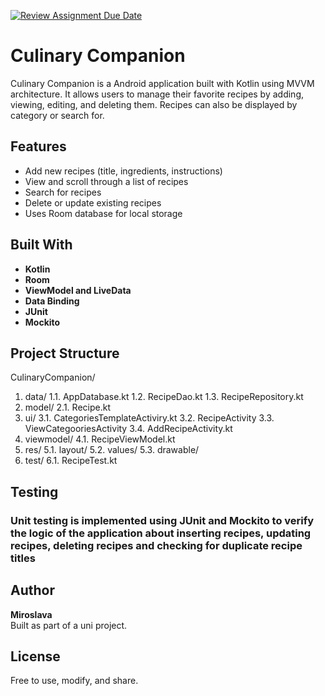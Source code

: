 [![Review Assignment Due Date](https://classroom.github.com/assets/deadline-readme-button-22041afd0340ce965d47ae6ef1cefeee28c7c493a6346c4f15d667ab976d596c.svg)](https://classroom.github.com/a/8FwP1yxa)
# Culinary Companion

Culinary Companion is a Android application built with Kotlin using MVVM architecture. It allows users to manage their favorite recipes by adding, viewing, editing, and deleting them. Recipes can also be displayed by category or search for.

## Features

- Add new recipes (title, ingredients, instructions)
- View and scroll through a list of recipes
- Search for recipes
- Delete or update existing recipes
- Uses Room database for local storage

## Built With

- **Kotlin**
- **Room**
- **ViewModel and LiveData**
- **Data Binding**
- **JUnit**
- **Mockito**

## Project Structure

CulinaryCompanion/
1. data/
1.1. AppDatabase.kt
1.2. RecipeDao.kt
1.3. RecipeRepository.kt
2. model/
2.1. Recipe.kt
3. ui/
3.1. CategoriesTemplateActiviry.kt
3.2. RecipeActivity
3.3. ViewCategooriesActivity
3.4. AddRecipeActivity.kt
4. viewmodel/
4.1. RecipeViewModel.kt
5. res/
5.1. layout/
5.2. values/
5.3. drawable/
6. test/
6.1. RecipeTest.kt

## Testing

### Unit testing is implemented using JUnit and Mockito to verify the logic of the application about inserting recipes, updating recipes, deleting recipes and checking for duplicate recipe titles


## Author

**Miroslava**  
Built as part of a uni project.


## License
 
Free to use, modify, and share.
